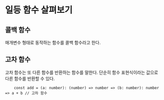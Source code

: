 # 일등 함수 살펴보기

## 콜백 함수
<p>매개변수 형태로 동작하는 함수를 콜백 함수라고 한다.</p>
 
## 고차 함수
<p>고차 함수는 또 다른 함수를 반환하는 함수를 말한다. 단순히 함수 표현식이라는 값으로 다른 함수를 반환할 수 있다.</p>

```TS
    const add = (a: number): (number) => number => (b: number): number => a + b // 고차 함수
```
